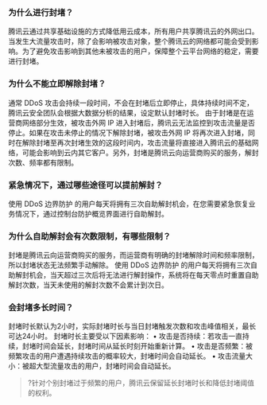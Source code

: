 ### 为什么进行封堵？
腾讯云通过共享基础设施的方式降低用云成本，所有用户共享腾讯云的外网出口。当发生大流量攻击时，除了会影响被攻击对象，整个腾讯云的网络都可能会受到影响。为了避免攻击影响到其他未被攻击的用户，保障整个云平台网络的稳定，需要进行封堵。

### 为什么不能立即解除封堵？
通常 DDoS 攻击会持续一段时间，不会在封堵后立即停止，具体持续时间不定，腾讯云安全团队会根据大数据分析的结果，设定默认封堵时长。
由于封堵是在运营商网络部分生效，被攻击外网 IP 进入封堵后，腾讯云无法监控到攻击流量是否停止。如果在攻击未停止的情况下解除封堵，被攻击外网 IP 将再次进入封堵，同时在解除封堵至再次封堵生效的这段时间内，攻击流量将直接进入腾讯云的基础网络，可能会影响到云内其它客户。另外，封堵是腾讯云向运营商购买的服务，解封次数、频率都有限制。

### 紧急情况下，通过哪些途径可以提前解封？
使用 DDoS 边界防护 的用户每天将拥有三次自助解封机会，在您需要紧急恢复业务情况下，通过控制台防护概览界面进行自助解封。

### 为什么自助解封会有次数限制，有哪些限制？
封堵是腾讯云向运营商购买的服务，而运营商有明确的封堵解除时间和频率限制，所以封堵状态无法频繁手动解除。
使用 DDoS 边界防护 的用户每天将拥有三次自助解封机会，当天超过三次后将无法进行解封操作，系统将在每天零点时重置自助解封次数，当天未使用的解封次数不会累计到次日。

### 会封堵多长时间？
封堵时长默认为2小时，实际封堵时长与当日封堵触发次数和攻击峰值相关，最长可达24小时。
封堵时长主要受以下因素影响：
•	攻击是否持续：若攻击一直持续，封堵时间会延长，封堵时间从延长时刻开始重新计算。
•	攻击是否频繁：被频繁攻击的用户遭遇持续攻击的概率较大，封堵时间会自动延长。
•	攻击流量大小：被超大型流量攻击的用户，封堵时间会自动延长。
>?针对个别封堵过于频繁的用户，腾讯云保留延长封堵时长和降低封堵阈值的权利。

